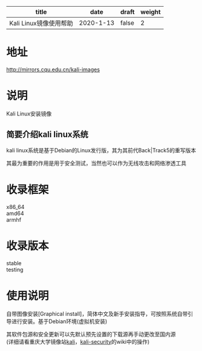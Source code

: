 | title | date | draft | weight |
| --- | --- | --- | --- |
| Kali Linux镜像使用帮助 | 2020-1-13 | false | 2 |
# 地址
http://mirrors.cqu.edu.cn/kali-images
# 说明
Kali Linux安装镜像
## 简要介绍kali linux系统
kali linux系统是基于Debian的Linux发行版，其为其前代Back|Track5的重写版本

其最为重要的作用是用于安全测试，当然也可以作为无线攻击和网络渗透工具
# 收录框架
x86_64\
amd64\
armhf
# 收录版本
stable\
testing
# 使用说明
自带图像安装[Graphical install]，简体中文及新手安装指导，可按照系统自带引导进行安装。基于Debian环境(虚拟机安装)

其软件包源和安全更新可以先默认预先设置的下载源再手动更改至国内源\
(详细请看重庆大学镜像站[kali](https://mirrors.cqu.edu.cn/wiki/mirror-wiki/kali)，[kali-security](https://mirrors.cqu.edu.cn/siki/mirror-wiki/kali-security)的wiki中的操作)


